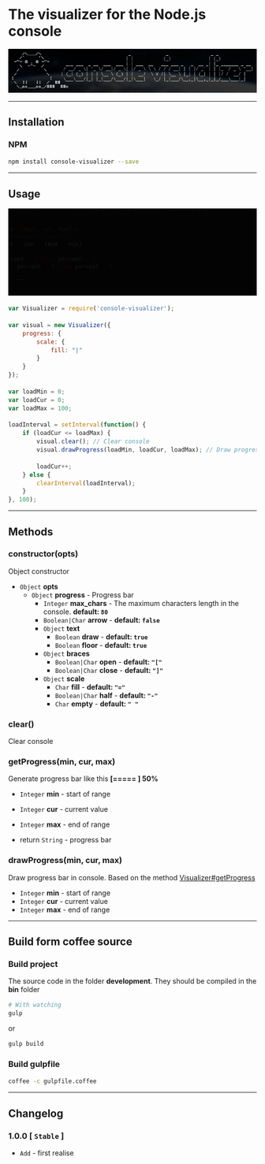 # The visualizer for the Node.js console

![Logo](readme/logo.png "Logo")

------------------------------------

## Installation
### NPM
```sh
npm install console-visualizer --save
```

------------------------------------

## Usage

![Example](readme/example.gif "Example")

~~~js
var Visualizer = require('console-visualizer');

var visual = new Visualizer({
    progress: {
        scale: {
            fill: "|"
        }
    }
});

var loadMin = 0;
var loadCur = 0;
var loadMax = 100;

loadInterval = setInterval(function() {
    if (loadCur <= loadMax) {
        visual.clear(); // Clear console
        visual.drawProgress(loadMin, loadCur, loadMax); // Draw progress bar
        
        loadCur++;
    } else {
        clearInterval(loadInterval);
    }
}, 100);
~~~

------------------------------------

## Methods
### constructor(opts)
Object constructor
* `Object`  **opts**
    * `Object`      **progress** - Progress bar
        * `Integer`         **max_chars** - The maximum characters length in the console. __default: `80`__
        * `Boolean|Char`    **arrow** - __default: `false`__
        * `Object`          **text**
            * `Boolean`         **draw**    - __default: `true`__
            * `Boolean`         **floor**   - __default: `true`__
        * `Object`          **braces**
            * `Boolean|Char`    **open**    - __default: `"["`__
            * `Boolean|Char`    **close**   - __default: `"]"`__
        * `Object`          **scale**
            * `Char`            **fill**    - __default: `"="`__
            * `Boolean|Char`    **half**    - __default: `"-"`__
            * `Char`            **empty**   - __default: `" "`__

### clear()
Clear console

### getProgress(min, cur, max)
Generate progress bar like this **[=====     ] 50%**
* `Integer` **min** - start of range
* `Integer` **cur** - current value
* `Integer` **max** - end of range

* return `String`   - progress bar

### drawProgress(min, cur, max)
Draw progress bar in console. Based on the method [Visualizer#getProgress](#getProgress)
* `Integer` **min** - start of range
* `Integer` **cur** - current value
* `Integer` **max** - end of range

------------------------------------

## Build form coffee source
### Build project
The source code in the folder **development**. They should be compiled in the **bin** folder

```sh
# With watching
gulp
```

or

```sh
gulp build
```

### Build gulpfile

```sh
coffee -c gulpfile.coffee
```

------------------------------------

## Changelog
### 1.0.0 [ `Stable` ]
* `Add` - first realise